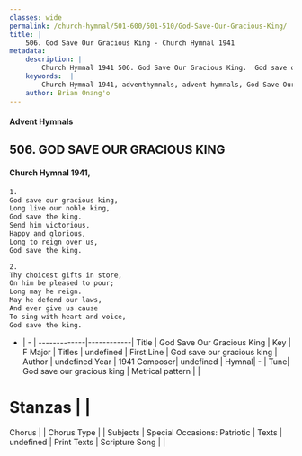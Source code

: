 ```yaml
---
classes: wide
permalink: /church-hymnal/501-600/501-510/God-Save-Our-Gracious-King/
title: |
    506. God Save Our Gracious King - Church Hymnal 1941
metadata:
    description: |
        Church Hymnal 1941 506. God Save Our Gracious King.  God save our gracious king,  Long live our noble king,  God save the king.  Send him victorious,  Happy and glorious,  Long to reign over us,  God save the king. 
    keywords:  |
        Church Hymnal 1941, adventhymnals, advent hymnals, God Save Our Gracious King, God save our gracious king. 
    author: Brian Onang'o
---
```


#### Advent Hymnals
## 506. GOD SAVE OUR GRACIOUS KING
####  Church Hymnal 1941,

```txt
1.
God save our gracious king, 
Long live our noble king, 
God save the king. 
Send him victorious, 
Happy and glorious, 
Long to reign over us, 
God save the king. 

2.
Thy choicest gifts in store, 
On him be pleased to pour; 
Long may he reign. 
May he defend our laws, 
And ever give us cause 
To sing with heart and voice, 
God save the king.

```

- |   -  |
-------------|------------|
Title | God Save Our Gracious King |
Key | F Major |
Titles | undefined |
First Line | God save our gracious king |
Author | undefined
Year | 1941
Composer| undefined |
Hymnal|  - |
Tune| God save our gracious king |
Metrical pattern | |
# Stanzas |  |
Chorus |  |
Chorus Type |  |
Subjects | Special Occasions: Patriotic |
Texts | undefined |
Print Texts | 
Scripture Song |  |
    
